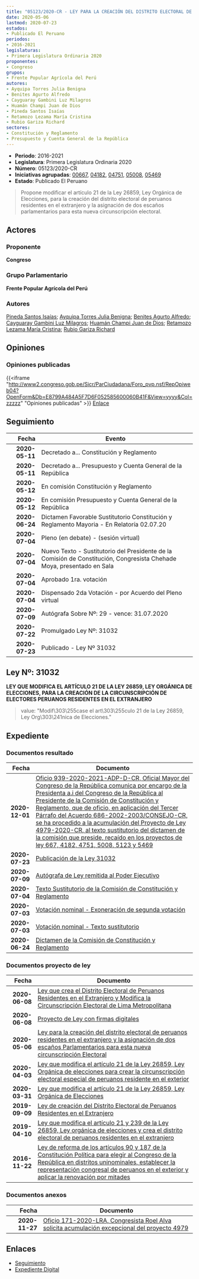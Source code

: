 ```yaml
---
title: "05123/2020-CR - LEY PARA LA CREACIÓN DEL DISTRITO ELECTORAL DE PERUANOS RESIDENTES EN EL EXTRANJERO Y LA ASIGNACIÓN DE DOS ESCAÑOS PARLAMENTARIOS PARA ESTA NUEVA CIRCUNSCRIPCIÓN ELECTORAL"
date: 2020-05-06
lastmod: 2020-07-23
estados:
- Publicado El Peruano
periodos:
- 2016-2021
legislaturas:
- Primera Legislatura Ordinaria 2020
proponentes:
- Congreso
grupos:
- Frente Popular Agrícola del Perú
autores:
- Ayquipa Torres Julia Benigna
- Benites Agurto Alfredo
- Cayguaray Gambini Luz Milagros
- Huamán Champi Juan de Dios
- Pineda Santos Isaías
- Retamozo Lezama María Cristina
- Rubio Gariza Richard
sectores:
- Constitución y Reglamento
- Presupuesto y Cuenta General de la República
---
```

- **Periodo**: 2016-2021
- **Legislatura**: Primera Legislatura Ordinaria 2020
- **Número**: 05123/2020-CR
- **Iniciativas agrupadas**: [00667](../../00600/00667), [04182](../../04100/04182), [04751](../../04700/04751), [05008](../../05000/05008), [05469](../../05400/05469)
- **Estado**: Publicado El Peruano

> Propone modificar el artículo 21 de la Ley 26859, Ley Orgánica de Elecciones, para la creación del distrito electoral de peruanos residentes en el extranjero y la asignación de dos escaños parlamentarios para esta nueva circunscripción electoral.


## Actores

### Proponente

**Congreso**

### Grupo Parlamentario

**Frente Popular Agrícola del Perú**

### Autores

[Pineda Santos Isaías](mailto:mailto:ipineda@congreso.gob.pe); [Ayquipa Torres Julia Benigna](mailto:mailto:jayquipa@congreso.gob.pe); [Benites Agurto Alfredo](mailto:mailto:abenites@congreso.gob.pe); [Cayguaray Gambini Luz Milagros](mailto:mailto:lcayguaray@congreso.gob.pe); [Huamán Champi Juan de Dios](mailto:mailto:jhuamanch@congreso.gob.pe); [Retamozo Lezama María Cristina](mailto:mailto:mretamozo@congreso.gob.pe); [Rubio Gariza Richard](mailto:mailto:rrubio@congreso.gob.pe)

## Opiniones

### Opiniones publicadas

{{<iframe "http://www2.congreso.gob.pe/Sicr/ParCiudadana/Foro_pvp.nsf/RepOpiweb04?OpenForm&Db=E8799A484A5F7D6F052585600060B41F&View=yyyy&Col=zzzzz" "Opiniones publicadas" >}}
[Enlace](http://www2.congreso.gob.pe/Sicr/ParCiudadana/Foro_pvp.nsf/RepOpiweb04?OpenForm&Db=E8799A484A5F7D6F052585600060B41F&View=yyyy&Col=zzzzz)


## Seguimiento

| Fecha | Evento |
|------:|--------|
| **2020-05-11** | Decretado a... Constitución y Reglamento |
| **2020-05-11** | Decretado a... Presupuesto y Cuenta General de la República |
| **2020-05-12** | En comisión Constitución y Reglamento |
| **2020-05-12** | En comisión Presupuesto y Cuenta General de la República |
| **2020-06-24** | Dictamen Favorable Sustitutorio Constitución y Reglamento Mayoria - En Relatoría 02.07.20 |
| **2020-07-04** | Pleno (en debate) - (sesión virtual) |
| **2020-07-04** | Nuevo Texto - Sustitutorio del Presidente de la Comisión de Constitución, Congresista Chehade Moya, presentado en Sala |
| **2020-07-04** | Aprobado 1ra. votación |
| **2020-07-04** | Dispensado 2da Votación - por Acuerdo del Pleno virtual |
| **2020-07-09** | Autógrafa Sobre Nº: 29 - vence: 31.07.2020 |
| **2020-07-22** | Promulgado Ley Nº: 31032 |
| **2020-07-23** | Publicado - Ley Nº 31032 |

## Ley Nº: 31032

**LEY QUE MODIFICA EL ARTÍCULO 21 DE LA LEY 26859, LEY ORGÁNICA DE ELECCIONES, PARA LA CREACIÓN DE LA CIRCUNSCRIPCIÓN DE ELECTORES PERUANOS RESIDENTES EN EL EXTRANJERO**

> value: "Modif\303\255case el art\303\255culo 21 de la Ley 26859, Ley Org\303\241nica de Elecciones."


## Expediente

### Documentos resultado

| Fecha | Documento |
|------:|-----------|
| **2020-12-01** | [Oficio 939-2020-2021-ADP-D-CR, Oficial Mayor del Congreso de la República comunica por encargo de la Presidenta a.i del Congreso de la República al Presidente de la Comisión de Constitución y Reglamento, que de oficio, en aplicación del Tercer Párrafo del Acuerdo 686-2002-2003/CONSEJO-CR, se ha procedido a la acumulación del Proyecto de Ley 4979-2020-CR, al texto sustitutorio del dictamen de la comisión que preside, recaído en los proyectos de ley 667, 4182, 4751, 5008, 5123 y 5469](http://www.leyes.congreso.gob.pe/Documentos/2016_2021/Oficios/Oficialia_Mayor/OFICIO-939-2020-2021-ADP-D-CR.pdf) |
| **2020-07-23** | [Publicación de la Ley 31032](http://www.leyes.congreso.gob.pe/Documentos/2016_2021/ADLP/Normas_Legales/31032-LEY.pdf) |
| **2020-07-09** | [Autógrafa de Ley remitida al Poder Ejecutivo](http://www.leyes.congreso.gob.pe/Documentos/2016_2021/ADLP/Texto_Aprobado/AU00667-20200709.pdf) |
| **2020-07-04** | [Texto Sustitutorio de la Comisión de Constitución y Reglamento](http://www.leyes.congreso.gob.pe/Documentos/2016_2021/Texto_Sustitutorio/Proyectos_de_Ley/TS00667-20200704.pdf) |
| **2020-07-03** | [Votación nominal - Exoneración de segunda votación](http://www.leyes.congreso.gob.pe/Documentos/2016_2021/Asistencia_y_Votacion/Proyectos_de_Ley/Votacion_Nominal/VNESV00667-20200703.pdf) |
| **2020-07-03** | [Votación nominal - Texto sustitutorio](http://www.leyes.congreso.gob.pe/Documentos/2016_2021/Asistencia_y_Votacion/Proyectos_de_Ley/Votacion_Nominal/VNTS00667-20200703.pdf) |
| **2020-06-24** | [Dictamen de la Comisión de Constitución y Reglamento](http://www.leyes.congreso.gob.pe/Documentos/2016_2021/Dictamenes/Proyectos_de_Ley/00667DC04MAY20200624.pdf) |

### Documentos proyecto de ley

| Fecha | Documento |
|------:|-----------|
| **2020-06-08** | [Ley que crea el Distrito Electoral de Peruanos Residentes en el Extranjero y Modifica la Circunscripción Electoral de Lima Metropolitana](http://www.leyes.congreso.gob.pe/Documentos/2016_2021/Proyectos_de_Ley_y_de_Resoluciones_Legislativas/PL05469-20200609.pdf) |
| **2020-06-08** | [Proyecto de Ley con firmas digitales](http://www.leyes.congreso.gob.pe/Documentos/2016_2021/Proyectos_de_Ley_y_de_Resoluciones_Legislativas/Proyectos_Firmas_digitales/PL05469.pdf) |
| **2020-05-06** | [Ley para la creación del distrito electoral de peruanos residentes en el extranjero y la asignación de dos escaños Parlamentarios para esta nueva circunscripción Electoral](http://www.leyes.congreso.gob.pe/Documentos/2016_2021/Proyectos_de_Ley_y_de_Resoluciones_Legislativas/PL05123_20200506.pdf) |
| **2020-04-03** | [Ley que modifica el artículo 21 de la Ley 26859, Ley Orgánica de elecciones para crear la circunscripción electoral especial de peruanos residente en el exterior](http://www.leyes.congreso.gob.pe/Documentos/2016_2021/Proyectos_de_Ley_y_de_Resoluciones_Legislativas/PL05008_20200403..pdf) |
| **2020-03-31** | [Ley que modifica el artículo 21 de la Ley 26859, Ley Orgánica de Elecciones](http://www.leyes.congreso.gob.pe/Documentos/2016_2021/Proyectos_de_Ley_y_de_Resoluciones_Legislativas/PL04979_20200331..pdf) |
| **2019-09-09** | [Ley de creación del Distrito Electoral de Peruanos Residentes en el Extranjero](http://www.leyes.congreso.gob.pe/Documentos/2016_2021/Proyectos_de_Ley_y_de_Resoluciones_Legislativas/PL0475120190909.pdf) |
| **2019-04-10** | [Ley que modifica el artículo 21 y 239 de la Ley 26859, Ley orgánica de elecciones y crea el distrito electoral de peruanos residentes en el extranjero](http://www.leyes.congreso.gob.pe/Documentos/2016_2021/Proyectos_de_Ley_y_de_Resoluciones_Legislativas/PL0418220190410..pdf) |
| **2016-11-22** | [Ley de reforma de los artículos 90 y 187 de la Constitución Política para elegir al Congreso de la República en distritos uninominales, establecer la representación congresal de peruanos en el exterior y aplicar la renovación por mitades](http://www.leyes.congreso.gob.pe/Documentos/2016_2021/Proyectos_de_Ley_y_de_Resoluciones_Legislativas/PL0066720161122..pdf) |

### Documentos anexos

| Fecha | Documento |
|------:|-----------|
| **2020-11-27** | [Oficio 171-2020-LRA, Congresista Roel Alva solicita acumulación excepcional del proyecto 4979](http://www.leyes.congreso.gob.pe/Documentos/2016_2021/Oficios/Congresistas/OFICIO-171-2020-LRA.pdf) |

## Enlaces

- [Seguimiento](http://www2.congreso.gob.pe/Sicr/TraDocEstProc/CLProLey2016.nsf/f7fff46988ca05b1052578e100829cc7/b27e46b0379c07c20525856000715d25?OpenDocument)
- [Expediente Digital](http://www2.congreso.gob.pe/Sicr/TraDocEstProc/Expvirt_2011.nsf/visbusqptramdoc1621/05123?opendocument)

